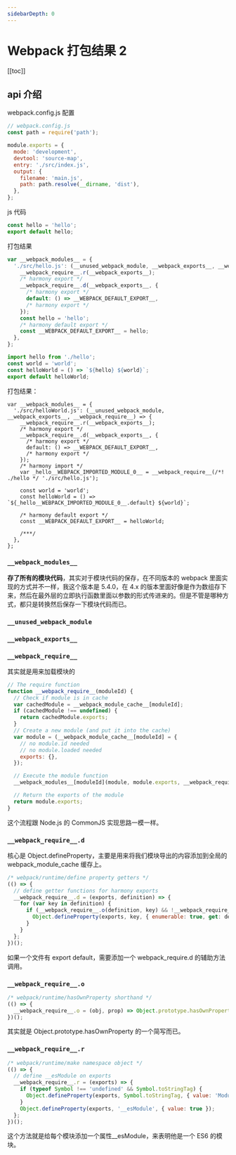 ```yaml
---
sidebarDepth: 0
---
```


# Webpack 打包结果 2

[[toc]]

## api 介绍

webpack.config.js 配置

```js
// webpack.config.js
const path = require('path');

module.exports = {
  mode: 'development',
  devtool: 'source-map',
  entry: './src/index.js',
  output: {
    filename: 'main.js',
    path: path.resolve(__dirname, 'dist'),
  },
};
```

js 代码

```js
const hello = 'hello';
export default hello;
```

打包结果

```js
var __webpack_modules__ = {
  './src/hello.js': (__unused_webpack_module, __webpack_exports__, __webpack_require__) => {
    __webpack_require__.r(__webpack_exports__);
    /* harmony export */
    __webpack_require__.d(__webpack_exports__, {
      /* harmony export */
      default: () => __WEBPACK_DEFAULT_EXPORT__,
      /* harmony export */
    });
    const hello = 'hello';
    /* harmony default export */
    const __WEBPACK_DEFAULT_EXPORT__ = hello;
  },
};
```

```js
import hello from './hello';
const world = 'world';
const helloWorld = () => `${hello} ${world}`;
export default helloWorld;
```

打包结果：

```js{11,14}
var __webpack_modules__ = {
  './src/helloWorld.js': (__unused_webpack_module, __webpack_exports__, __webpack_require__) => {
    __webpack_require__.r(__webpack_exports__);
    /* harmony export */
    __webpack_require__.d(__webpack_exports__, {
      /* harmony export */
      default: () => __WEBPACK_DEFAULT_EXPORT__,
      /* harmony export */
    });
    /* harmony import */
    var _hello__WEBPACK_IMPORTED_MODULE_0__ = __webpack_require__(/*! ./hello */ './src/hello.js');

    const world = 'world';
    const helloWorld = () => `${_hello__WEBPACK_IMPORTED_MODULE_0__.default} ${world}`;

    /* harmony default export */
    const __WEBPACK_DEFAULT_EXPORT__ = helloWorld;

    /***/
  },
};
```

### `__webpack_modules__`

**存了所有的模块代码**，其实对于模块代码的保存，在不同版本的 webpack 里面实现的方式并不一样，我这个版本是 5.4.0，在 4.x 的版本里面好像是作为数组存下来，然后在最外层的立即执行函数里面以参数的形式传进来的。但是不管是哪种方式，都只是转换然后保存一下模块代码而已。

### `__unused_webpack_module`

### `__webpack_exports__`

### `__webpack_require__`

其实就是用来加载模块的

```js
// The require function
function __webpack_require__(moduleId) {
  // Check if module is in cache
  var cachedModule = __webpack_module_cache__[moduleId];
  if (cachedModule !== undefined) {
    return cachedModule.exports;
  }
  // Create a new module (and put it into the cache)
  var module = (__webpack_module_cache__[moduleId] = {
    // no module.id needed
    // no module.loaded needed
    exports: {},
  });

  // Execute the module function
  __webpack_modules__[moduleId](module, module.exports, __webpack_require__);

  // Return the exports of the module
  return module.exports;
}
```

这个流程跟 Node.js 的 CommonJS 实现思路一模一样。

### `__webpack_require__.d`

核心是 Object.defineProperty，主要是用来将我们模块导出的内容添加到全局的 webpack_module_cache 缓存上。

```js
/* webpack/runtime/define property getters */
(() => {
  // define getter functions for harmony exports
  __webpack_require__.d = (exports, definition) => {
    for (var key in definition) {
      if (__webpack_require__.o(definition, key) && !__webpack_require__.o(exports, key)) {
        Object.defineProperty(exports, key, { enumerable: true, get: definition[key] });
      }
    }
  };
})();
```

如果一个文件有 export default，需要添加一个 webpack_require.d 的辅助方法调用。

### `__webpack_require__.o`

```js
/* webpack/runtime/hasOwnProperty shorthand */
(() => {
  __webpack_require__.o = (obj, prop) => Object.prototype.hasOwnProperty.call(obj, prop);
})();
```

其实就是 Object.prototype.hasOwnProperty 的一个简写而已。

### `__webpack_require__.r`

```js
/* webpack/runtime/make namespace object */
(() => {
  // define __esModule on exports
  __webpack_require__.r = (exports) => {
    if (typeof Symbol !== 'undefined' && Symbol.toStringTag) {
      Object.defineProperty(exports, Symbol.toStringTag, { value: 'Module' });
    }
    Object.defineProperty(exports, '__esModule', { value: true });
  };
})();
```

这个方法就是给每个模块添加一个属性\_\_esModule，来表明他是一个 ES6 的模块。
